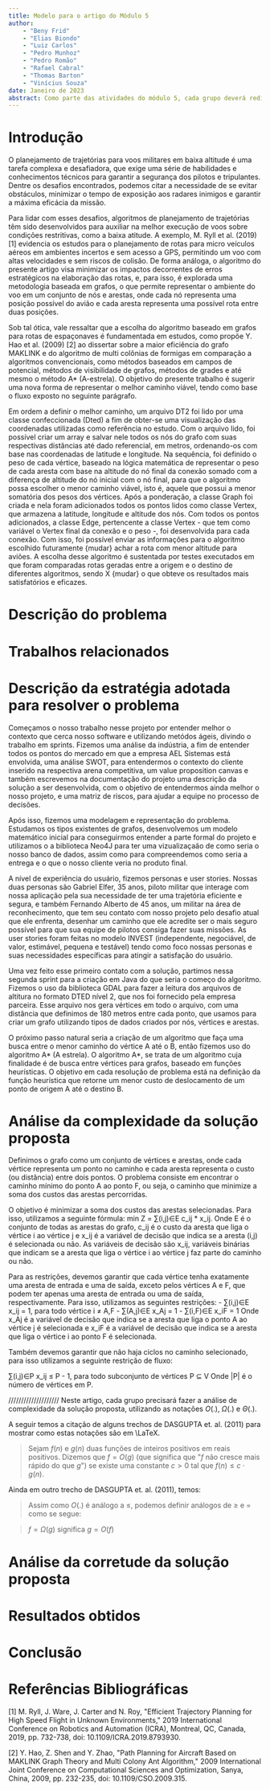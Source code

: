 ```yaml
---
title: Modelo para o artigo do Módulo 5
author: 
    - "Beny Frid"
    - "Elias Biondo"
    - "Luiz Carlos"
    - "Pedro Munhoz"
    - "Pedro Romão"
    - "Rafael Cabral"
    - "Thomas Barton"
    - "Vinícius Souza" 
date: Janeiro de 2023
abstract: Como parte das atividades do módulo 5, cada grupo deverá redigir um texto  descrevendo os resultados do projeto no formato de um artigo científico. Este arquivo no formato markdown contém a estrutura básica deste artigo. Cada grupo deverá editar este arquivo com a descrição do projeto que desenvolveu.
---
```


# Introdução

<p> O planejamento de trajetórias para voos militares em baixa altitude é uma tarefa complexa e desafiadora, que exige uma série de habilidades e conhecimentos técnicos para garantir a segurança dos pilotos e tripulantes. Dentre os desafios encontrados, podemos citar a necessidade de se evitar obstáculos, minimizar o tempo de exposição aos radares inimigos e garantir a máxima eficácia da missão. </p>

<p> Para lidar com esses desafios, algoritmos de planejamento de trajetórias têm sido desenvolvidos para auxiliar na melhor execução de voos sobre condições restritivas, como a baixa atitude. A exemplo, M. Ryll et al. (2019) [1] evidencia os estudos para o planejamento de rotas para micro veículos aéreos em ambientes incertos e sem acesso a GPS, permitindo um voo com altas velocidades e sem riscos de colisão. De forma análoga, o algoritmo do presente artigo visa minimizar os impactos decorrentes de erros estratégicos na elaboração das rotas, e, para isso, é explorada uma metodologia baseada em grafos, o que permite representar o ambiente do voo em um conjunto de nós e arestas, onde cada nó representa uma posição possível do avião e cada aresta representa uma possível rota entre duas posições. </p>

<p> Sob tal ótica, vale ressaltar que a escolha do algoritmo baseado em grafos para rotas de espaçonaves é fundamentada em estudos, como propõe Y. Hao et al. (2009) [2] ao dissertar sobre a maior eficiência do grafo MAKLINK e do algoritmo de multi colônias de formigas em comparação a algoritmos convencionais, como métodos baseados em campos de potencial, métodos de visibilidade de grafos, métodos de grades e até mesmo o método A* (A-estrela). O objetivo do presente trabalho é sugerir uma nova forma de representar o melhor caminho viável, tendo como base o fluxo exposto no seguinte parágrafo. </p>

<p> Em ordem a definir o melhor caminho, um arquivo DT2 foi lido por uma classe confeccionada (Dted) a fim de obter-se uma visualização das coordenadas utilizadas como referência no estudo. Com o arquivo lido, foi possível criar um array e salvar nele todos os nós do grafo com suas respectivas distâncias até dado referencial, em metros, ordenando-os com base nas coordenadas de latitude e longitude. Na sequência, foi definido o peso de cada vértice, baseado na lógica matemática de representar o peso de cada aresta com base na  altitude do nó final da conexão somado com a diferença de altitude do nó inicial com o nó final, para que o algoritmo possa escolher o menor caminho viável, isto é, aquele que possui a menor somatória dos pesos dos vértices. Após a ponderação, a classe Graph foi criada e nela foram adicionados todos os pontos lidos como classe Vertex, que armazena a latitude, longitude e altitude dos nós. Com todos os pontos adicionados, a classe Edge, pertencente a classe Vertex - que tem como variável o Vertex final da conexão e o peso -, foi desenvolvida para cada conexão. Com isso, foi possível enviar as informações para o algoritmo escolhido futuramente {mudar} achar a rota com menor altitude para aviões. A escolha desse algoritmo é sustentada por testes executados em que foram comparadas rotas geradas entre a origem e o destino de diferentes algoritmos, sendo X {mudar} o que obteve os resultados mais satisfatórios e eficazes. </p>

# Descrição do problema

# Trabalhos relacionados

# Descrição da estratégia adotada para resolver o problema

<p> Começamos o nosso trabalho nesse projeto por entender melhor o contexto que cerca nosso software e utilizando metódos ágeis, divindo o trabalho em sprints. Fizemos uma análise da indústria, a fim de entender todos os pontos do mercado em que a empresa AEL Sistemas está envolvida, uma análise SWOT, para entendermos o contexto do cliente inserido na respectiva arena competitiva, um value proposition canvas e também escrevemos na documentação do projeto uma descrição da solução a ser desenvolvida, com o objetivo de entendermos ainda melhor o nosso projeto, e uma matriz de riscos, para ajudar a equipe no processo de decisões.</p>

<p> Após isso, fizemos uma modelagem e representação do problema. Estudamos os tipos existentes de grafos, desenvolvemos um modelo matemático inicial para conseguirmos entender a parte formal do projeto e utilizamos o a biblioteca Neo4J para ter uma vizualizaçaão de como seria o nosso banco de dados, assim como para compreendemos como seria a entrega e o que o nosso cliente veria no produto final.</p>

<p> A nível de experiência do usuário, fizemos personas e user stories. Nossas duas personas são Gabriel Elfer, 35 anos, piloto militar que interage com nossa aplicação pela sua necessidade de ter uma trajetória eficiente e segura, e também Fernando Alberto de 45 anos, um militar na área de reconhecimento, que tem seu contato com nosso projeto pelo desafio atual que ele enfrenta, desenhar um caminho que ele acredite ser o mais seguro possível para que sua equipe de pilotos consiga fazer suas missões. As user stories foram feitas no modelo INVEST (independente, negociável, de valor, estimável, pequena e testável) tendo como foco nossas personas e suas necessidades específicas para atingir a satisfação do usuário.</p>

<p> Uma vez feito esse primeiro contato com a solução, partimos nessa segunda sprint para a criação em Java do que seria o começo do algoritmo. Fizemos o uso da biblioteca GDAL para fazer a leitura dos arquivos de altitura no formato DTED nível 2, que nos foi fornecido pela empresa parceira. Esse arquivo nos gera vértices em todo o arquivo, com uma distância que definimos de 180 metros entre cada ponto, que usamos para criar um grafo utilizando tipos de dados criados por nós, vértices e arestas.</p>

<p> O próximo passo natural seria a criação de um algoritmo que faça uma busca entre o menor caminho do vértice A até o B, então fizemos uso do algoritmo A* (A estrela). O algoritmo A*, se trata de um algoritmo cuja finalidade é de busca entre vértices para grafos, baseado em funções heurísticas. O objetivo em cada resolução de problema está na definição da função heurística que retorne um menor custo de deslocamento de um ponto de origem A até o destino B.</p>

# Análise da complexidade da solução proposta

<p> Definimos o grafo como um conjunto de vértices e arestas, onde cada vértice representa um ponto no caminho e cada aresta representa o custo (ou distância) entre dois pontos. O problema consiste em encontrar o caminho mínimo do ponto A ao ponto F, ou seja, o caminho que minimize a soma dos custos das arestas percorridas.</p>

<p> O objetivo é minimizar a soma dos custos das arestas selecionadas. Para isso, utilizamos a seguinte fórmula: min Z = ∑(i,j)∈E c_ij * x_ij. Onde E é o conjunto de todas as arestas do grafo, c_ij é o custo da aresta que liga o vértice i ao vértice j e x_ij é a variável de decisão que indica se a aresta (i,j) é selecionada ou não. As variáveis de decisão são x_ij, variáveis binárias que indicam se a aresta que liga o vértice i ao vértice j faz parte do caminho ou não.</p>

<p> Para as restrições, devemos garantir que cada vértice tenha exatamente uma aresta de entrada e uma de saída, exceto pelos vértices A e F, que podem ter apenas uma aresta de entrada ou uma de saída, respectivamente. Para isso, utilizamos as seguintes restrições:
- ∑(i,j)∈E x_ij = 1, para todo vértice i ≠ A,F
- ∑(A,j)∈E x_Aj = 1
- ∑(i,F)∈E x_iF = 1
Onde x_Aj é a variável de decisão que indica se a aresta que liga o ponto A ao vértice j é selecionada e x_iF é a variável de decisão que indica se a aresta que liga o vértice i ao ponto F é selecionada.</p>

<p>Também devemos garantir que não haja ciclos no caminho selecionado, para isso utilizamos a seguinte restrição de fluxo:

∑(i,j)∈P x_ij ≤	P	- 1, para todo subconjunto de vértices P ⊆ V
Onde |P| é o número de vértices em P.</p>

////////////////////
Neste artigo, cada grupo precisará fazer a análise de complexidade da solução proposta, utilizando as notações $O(.)$, $\Omega(.)$ e $\Theta(.)$.

A seguir temos a citação de alguns trechos de DASGUPTA et. al. (2011) para mostrar como estas notações são em \LaTeX. 

> Sejam $f(n)$ e $g(n)$ duas funções de inteiros positivos em reais positivos. Dizemos que $f = O(g)$ (que significa que "$f$ não cresce mais rápido do que $g$") se existe uma constante $c > 0$ tal que $f(n) \leq c \cdot g(n)$.

Ainda em outro trecho de DASGUPTA et. al. (2011), temos:

> Assim como $O(.)$ é análogo a $\leq$, podemos definir análogos de $\geq$ e $=$ como se segue:

> $f = \Omega(g)$ significa $g = O(f)$

# Análise da corretude da solução proposta

# Resultados obtidos

# Conclusão

# Referências Bibliográficas

<p> [1] M. Ryll, J. Ware, J. Carter and N. Roy, "Efficient Trajectory Planning for High Speed Flight in Unknown Environments," 2019 International Conference on Robotics and Automation (ICRA), Montreal, QC, Canada, 2019, pp. 732-738, doi: 10.1109/ICRA.2019.8793930. </p>

<p> [2] Y. Hao, Z. Shen and Y. Zhao, "Path Planning for Aircraft Based on MAKLINK Graph Theory and Multi Colony Ant Algorithm," 2009 International Joint Conference on Computational Sciences and Optimization, Sanya, China, 2009, pp. 232-235, doi: 10.1109/CSO.2009.315. </p>